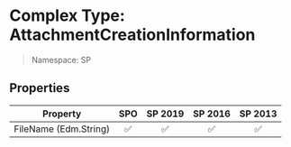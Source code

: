 # Complex Type: AttachmentCreationInformation

> Namespace: SP

## Properties

Property | SPO | SP 2019 | SP 2016 | SP 2013
----------|:---:|:-------:|:-------:|:-------:
FileName (Edm.String) | ✅ | ✅ | ✅ | ✅